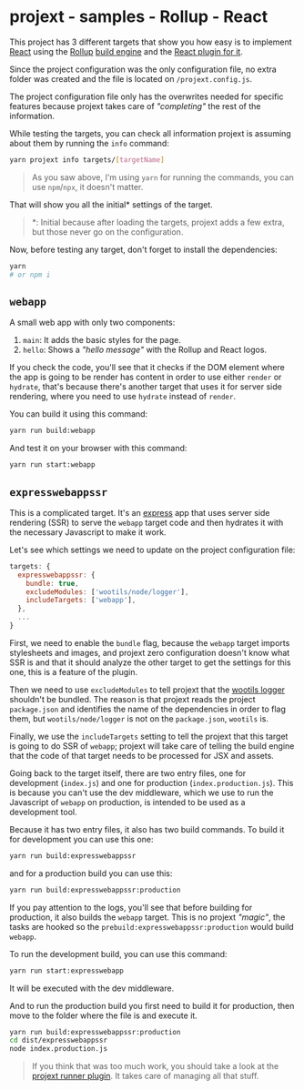 # projext - samples - Rollup - React

This project has 3 different targets that show you how easy is to implement [React](http://reactjs.org/) using the [Rollup](https://rollupjs.org) [build engine](https://yarnpkg.com/en/package/projext-plugin-rollup) and the [React plugin for it](https://yarnpkg.com/en/package/projext-plugin-rollup-react).

Since the project configuration was the only configuration file, no extra folder was created and the file is located on `/projext.config.js`.

The project configuration file only has the overwrites needed for specific features because projext takes care of _"completing"_ the rest of the information.

While testing the targets, you can check all information projext is assuming about them by running the `info` command:

```bash
yarn projext info targets/[targetName]
```
> As you saw above, I'm using `yarn` for running the commands, you can use `npm`/`npx`, it doesn't matter.

That will show you all the initial* settings of the target.

> *: Initial because after loading the targets, projext adds a few extra, but those never go on the configuration.

Now, before testing any target, don't forget to install the dependencies:

```bash
yarn
# or npm i
```

## `webapp`

A small web app with only two components:

1. `main`: It adds the basic styles for the page.
2. `hello`: Shows a _"hello message"_ with the Rollup and React logos.

If you check the code, you'll see that it checks if the DOM element where the app is going to be render has content in order to use either `render` or `hydrate`, that's because there's another target that uses it for server side rendering, where you need to use `hydrate` instead of `render`.

You can build it using this command:

```bash
yarn run build:webapp
```

And test it on your browser with this command:

```bash
yarn run start:webapp
```

## `expresswebappssr`

This is a complicated target. It's an [express](https://expressjs.com) app that uses server side rendering (SSR) to serve the `webapp` target code and then hydrates it with the necessary Javascript to make it work.

Let's see which settings we need to update on the project configuration file:

```js
targets: {
  expresswebappssr: {
    bundle: true,
    excludeModules: ['wootils/node/logger'],
    includeTargets: ['webapp'],
  },
  ...
}
```

First, we need to enable the `bundle` flag, because the `webapp` target imports stylesheets and images, and projext zero configuration doesn't know what SSR is and that it should analyze the other target to get the settings for this one, this is a feature of the plugin.

Then we need to use `excludeModules` to tell projext that the [wootils logger](https://homer0.github.io/wootils/manual/logger.html) shouldn't be bundled. The reason is that projext reads the project `package.json` and identifies the name of the dependencies in order to flag them, but `wootils/node/logger` is not on the `package.json`, `wootils` is.

Finally, we use the `includeTargets` setting to tell the projext that this target is going to do SSR of `webapp`; projext will take care of telling the build engine that the code of that target needs to be processed for JSX and assets.

Going back to the target itself, there are two entry files, one for development (`index.js`) and one for production (`index.production.js`). This is because you can't use the dev middleware, which we use to run the Javascript of `webapp` on production, is intended to be used as a development tool.

Because it has two entry files, it also has two build commands. To build it for development you can use this one:

```bash
yarn run build:expresswebappssr
```

and for a production build you can use this:

```bash
yarn run build:expresswebappssr:production
```

If you pay attention to the logs, you'll see that before building for production, it also builds the `webapp` target. This is no projext _"magic"_, the tasks are hooked so the `prebuild:expresswebappssr:production` would build `webapp`.

To run the development build, you can use this command:

```bash
yarn run start:expresswebapp
```

It will be executed with the dev middleware.

And to run the production build you first need to build it for production, then move to the folder where the file is and execute it.

```bash
yarn run build:expresswebappssr:production
cd dist/expresswebappssr
node index.production.js
```

> If you think that was too much work, you should take a look at the [projext runner plugin](https://yarnpkg.com/en/package/projext-plugin-runner). It takes care of managing all that stuff.
